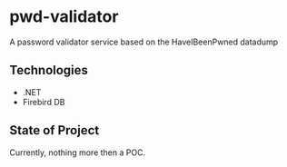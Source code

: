 # pwd-validator
A password validator service based on the HaveIBeenPwned datadump

## Technologies
* .NET
* Firebird DB

## State of Project
Currently, nothing more then a POC.
